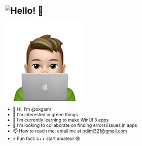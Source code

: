 # <img alt="Hello! 👋" src="https://readme-typing-svg.demolab.com?font=Segoe+UI&duration=1000&pause=2500&color=F7F7F7&width=435&lines=Hello!+%F0%9F%91%8B;Salut!+%F0%9F%91%8B;%E3%81%93%E3%82%93%E3%81%AB%E3%81%A1%E3%81%AF%EF%BC%81+%F0%9F%91%8B;%C2%A1Hola!+%F0%9F%91%8B;Ciao!+%F0%9F%91%8B;Oi!+%F0%9F%91%8B;Salve!+%F0%9F%91%8B;Hallo!+%F0%9F%91%8B"/>

<img align="top-center" src="https://github.com/okgamr/okgamr/blob/main/asset%20for%20readme.png" width="250"/>


- 👋 Hi, I’m @okgamr
- 👀 I’m interested in green things
- 🌱 I’m currently learning to make WinUI 3 apps
- 💞️ I’m looking to collaborate on finding errors/issues in apps
- 📫 How to reach me: email me at [pdimi321@gmail.com](mailto:pdimi321@gmail.com)
- ⚡ Fun fact: c++ start amateur :smile:

<!---
okgamr/okgamr is a ✨ special ✨ repository because its `README.md` (this file) appears on your GitHub profile.
You can click the Preview link to take a look at your changes.
--->
